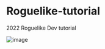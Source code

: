 # Roguelike-tutorial
2022 Roguelike Dev tutorial

![image](https://user-images.githubusercontent.com/5472903/177198581-23fe2e93-f5fb-4809-b0e2-584e55e9b45d.png)

